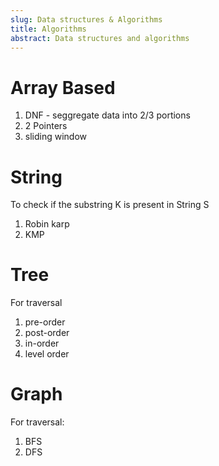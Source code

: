 ```yaml
---
slug: Data structures & Algorithms
title: Algorithms
abstract: Data structures and algorithms
---
```


# Array Based

1. DNF - seggregate data into 2/3 portions
1. 2 Pointers
1. sliding window

# String

To check if the substring K is present in String S

1. Robin karp
1. KMP

# Tree

For traversal

1. pre-order
1. post-order
1. in-order
1. level order

# Graph

For traversal:

1. BFS
2. DFS


## 